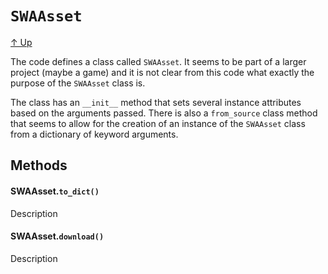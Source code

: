 # `SWAAsset`

[↑ Up](index.md)

The code defines a class called `SWAAsset`. It seems to be part of a larger project (maybe a game) and it is not clear from this code what exactly the purpose of the `SWAAsset` class is.

The class has an `__init__` method that sets several instance attributes based on the arguments passed. There is also a `from_source` class method that seems to allow for the creation of an instance of the `SWAAsset` class from a dictionary of keyword arguments.

## Methods

#### SWAAsset.`to_dict()`

Description

#### SWAAsset.`download()`

Description
